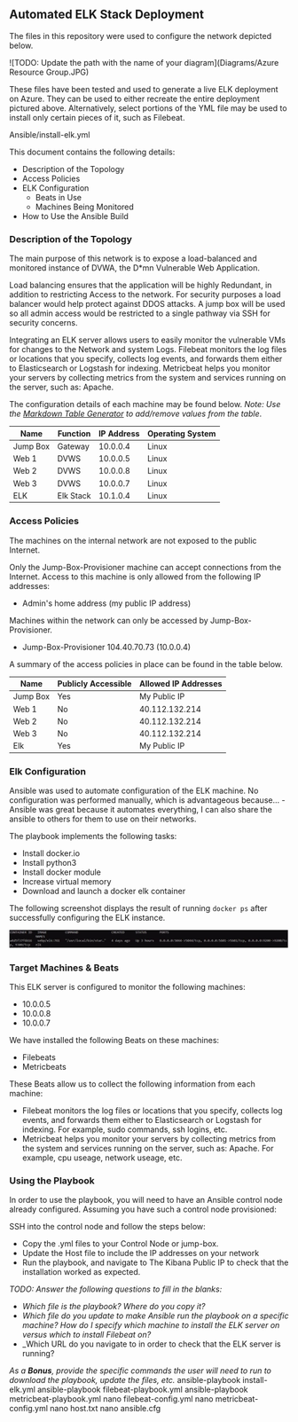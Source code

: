 ## Automated ELK Stack Deployment

The files in this repository were used to configure the network depicted below.

![TODO: Update the path with the name of your diagram](Diagrams/Azure Resource Group.JPG)


These files have been tested and used to generate a live ELK deployment on Azure. They can be used to either recreate the entire deployment pictured above. Alternatively, select portions of the YML file may be used to install only certain pieces of it, such as Filebeat.

  Ansible/install-elk.yml

This document contains the following details:
- Description of the Topology
- Access Policies
- ELK Configuration
  - Beats in Use
  - Machines Being Monitored
- How to Use the Ansible Build


### Description of the Topology

The main purpose of this network is to expose a load-balanced and monitored instance of DVWA, the D*mn Vulnerable Web Application.

Load balancing ensures that the application will be highly Redundant, in addition to restricting Access to the network.
For security purposes a load balancer would help protect against DDOS attacks. A jump box will be used so all admin access would be restricted to a single pathway via SSH for security concerns. 

Integrating an ELK server allows users to easily monitor the vulnerable VMs for changes to the Network and system Logs.
Filebeat monitors the log files or locations that you specify, collects log events, and forwards them either to Elasticsearch or Logstash for indexing.
Metricbeat helps you monitor your servers by collecting metrics from the system and services running on the server, such as: Apache.

The configuration details of each machine may be found below.
_Note: Use the [Markdown Table Generator](http://www.tablesgenerator.com/markdown_tables) to add/remove values from the table_.

| Name     | Function | IP Address | Operating System |
|----------|----------|------------|------------------|
| Jump Box | Gateway  | 10.0.0.4   | Linux            |
| Web 1    | DVWS     | 10.0.0.5   | Linux            |    
| Web 2    | DVWS     | 10.0.0.8   | Linux            |
| Web 3    | DVWS     | 10.0.0.7   | Linux            |
| ELK      | Elk Stack| 10.1.0.4   | Linux            |

### Access Policies

The machines on the internal network are not exposed to the public Internet. 

Only the Jump-Box-Provisioner machine can accept connections from the Internet. Access to this machine is only allowed from the following IP addresses:
- Admin's home address (my public IP address)

Machines within the network can only be accessed by Jump-Box-Provisioner.
- Jump-Box-Provisioner  104.40.70.73 (10.0.0.4)

A summary of the access policies in place can be found in the table below.

| Name     | Publicly Accessible | Allowed IP Addresses |
|----------|---------------------|----------------------|
| Jump Box |     Yes             | My Public IP         |
| Web 1    |     No              | 40.112.132.214       |
| Web 2    |     No              | 40.112.132.214       |
| Web 3    |     No              | 40.112.132.214       |
| Elk      |     Yes             | My Public IP         |


### Elk Configuration

Ansible was used to automate configuration of the ELK machine. No configuration was performed manually, which is advantageous because...
-Ansible was great because it automates everything, I can also share the ansible to others for them to use on their networks.

The playbook implements the following tasks:
- Install docker.io 
- Install python3
- Install docker module
- Increase virtual memory
- Download and launch a docker elk container

The following screenshot displays the result of running `docker ps` after successfully configuring the ELK instance.

![TODO: Update the path with the name of your screenshot of docker ps output](https://github.com/crutchj/Cyber-Security-Bootcamp/blob/main/Diagrams/Docker-PS.JPG)

### Target Machines & Beats
This ELK server is configured to monitor the following machines:
- 10.0.0.5
- 10.0.0.8
- 10.0.0.7

We have installed the following Beats on these machines:
- Filebeats
- Metricbeats

These Beats allow us to collect the following information from each machine:
- Filebeat monitors the log files or locations that you specify, collects log events, and forwards them either to Elasticsearch or Logstash for indexing. For example, sudo commands, ssh logins, etc.   
- Metricbeat helps you monitor your servers by collecting metrics from the system and services running on the server, such as: Apache. For example, cpu useage, network useage, etc.

### Using the Playbook
In order to use the playbook, you will need to have an Ansible control node already configured. Assuming you have such a control node provisioned: 

SSH into the control node and follow the steps below:
- Copy the .yml files to your Control Node or jump-box.
- Update the Host file to include the IP addresses on your network
- Run the playbook, and navigate to The Kibana Public IP to check that the installation worked as expected.

_TODO: Answer the following questions to fill in the blanks:_
- _Which file is the playbook? Where do you copy it?_
- _Which file do you update to make Ansible run the playbook on a specific machine? How do I specify which machine to install the ELK server on versus which to install Filebeat on?_
- _Which URL do you navigate to in order to check that the ELK server is running?

_As a **Bonus**, provide the specific commands the user will need to run to download the playbook, update the files, etc._
ansible-playbook install-elk.yml
ansible-playbook filebeat-playbook.yml
ansible-playbook metricbeat-playbook.yml
nano filebeat-config.yml
nano metricbeat-config.yml
nano host.txt
nano ansible.cfg
